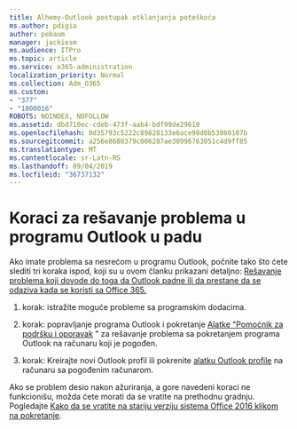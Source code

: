 ```yaml
---
title: Alhemy-Outlook postupak otklanjanja poteškoća
ms.author: pdigia
author: pebaum
manager: jackiesm
ms.audience: ITPro
ms.topic: article
ms.service: o365-administration
localization_priority: Normal
ms.collection: Adm_O365
ms.custom:
- "377"
- "1800016"
ROBOTS: NOINDEX, NOFOLLOW
ms.assetid: dbd710ec-cdeb-473f-aab4-bdf99de29610
ms.openlocfilehash: 0d35793c5222c89828133e6ace98d8b53860107b
ms.sourcegitcommit: a256e8680379c006287ae30996763051c4d9ff85
ms.translationtype: MT
ms.contentlocale: sr-Latn-RS
ms.lasthandoff: 09/04/2019
ms.locfileid: "36737132"
---
```

# <a name="outlook-crash-troubleshooting-steps"></a>Koraci za rešavanje problema u programu Outlook u padu

Ako imate problema sa nesrećom u programu Outlook, počnite tako što ćete slediti tri koraka ispod, koji su u ovom članku prikazani detaljno: [Rešavanje problema koji dovode do toga da Outlook padne ili da prestane da se odaziva kada se koristi sa Office 365.](https://docs.microsoft.com/exchange/troubleshoot/outlook-crashes/crash-issues)
  
1. korak: istražite moguće probleme sa programskim dodacima.
  
2. korak: popravljanje programa Outlook i pokretanje [Alatke "Pomoćnik za podršku i oporavak](https://aka.ms/SaRA-OutlookWontStart) " za rešavanje problema sa pokretanjem programa Outlook na računaru koji je pogođen.
  
3. korak: Kreirajte novi Outlook profil ili pokrenite [alatku Outlook profile](https://aka.ms/SaRA-OutlookSetupProfile) na računaru sa pogođenim računarom.
  
Ako se problem desio nakon ažuriranja, a gore navedeni koraci ne funkcionišu, možda ćete morati da se vratite na prethodnu gradnju. Pogledajte [Kako da se vratite na stariju verziju sistema Office 2016 klikom na pokretanje](https://support.microsoft.com/help/2770432).
  
